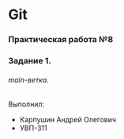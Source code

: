 # Git
### Практическая работа №8
### Задание 1.
###### main-ветка. 

Выполнил:
* Карпушин Андрей Олегович
* УВП-311
